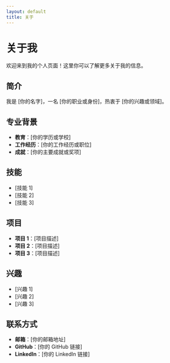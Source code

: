```yaml
---
layout: default
title: 关于
---
```

# 关于我

欢迎来到我的个人页面！这里你可以了解更多关于我的信息。

## 简介
我是 [你的名字]，一名 [你的职业或身份]，热衷于 [你的兴趣或领域]。

## 专业背景
- **教育**：[你的学历或学校]
- **工作经历**：[你的工作经历或职位]
- **成就**：[你的主要成就或奖项]

## 技能
- [技能 1]
- [技能 2]
- [技能 3]

## 项目
- **项目 1**：[项目描述]
- **项目 2**：[项目描述]
- **项目 3**：[项目描述]

## 兴趣
- [兴趣 1]
- [兴趣 2]
- [兴趣 3]

## 联系方式
- **邮箱**：[你的邮箱地址]
- **GitHub**：[你的 GitHub 链接]
- **LinkedIn**：[你的 LinkedIn 链接]